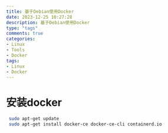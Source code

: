 ```yaml
---
title: 基于Debian使用Docker
date: 2023-12-25 10:27:28
description: 基于Debian使用Docker
type: "tags"
comments: true
categories:
- Linux
- Tools
- Docker
tags:
- Linux
- Docker
---
```


# 安装docker

```bash
 sudo apt-get update
 sudo apt-get install docker-ce docker-ce-cli containerd.io
```
